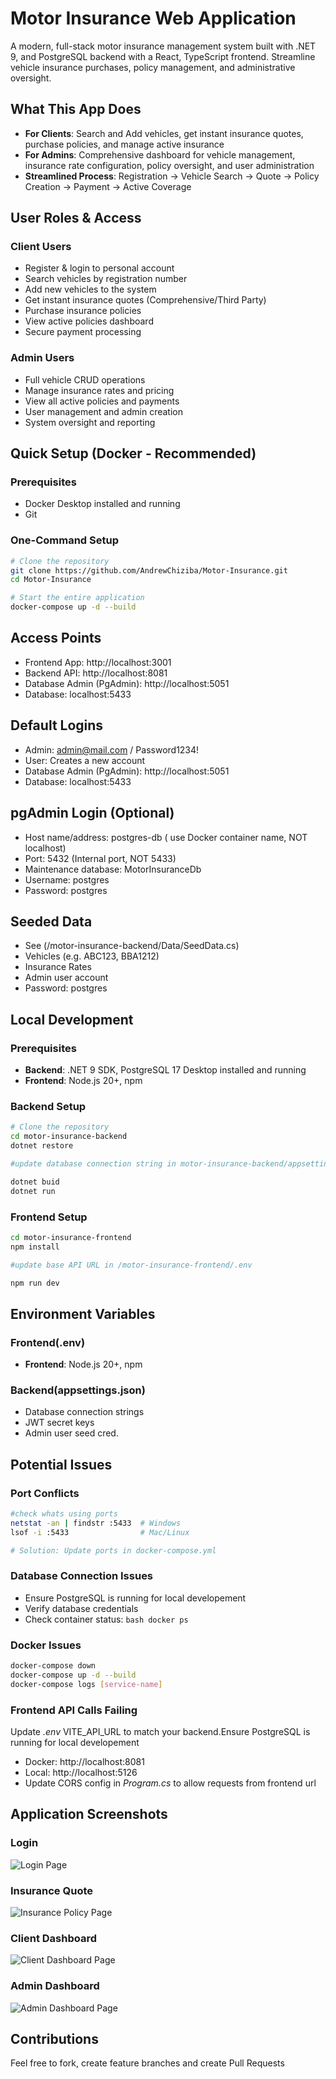 # Motor Insurance Web Application

A modern, full-stack motor insurance management system built with .NET 9, and PostgreSQL backend with a React, TypeScript frontend. Streamline vehicle insurance purchases, policy management, and administrative oversight.

## What This App Does

- **For Clients**: Search and Add vehicles, get instant insurance quotes, purchase policies, and manage active insurance
- **For Admins**: Comprehensive dashboard for vehicle management, insurance rate configuration, policy oversight, and user administration
- **Streamlined Process**: Registration → Vehicle Search → Quote → Policy Creation → Payment → Active Coverage

##  User Roles & Access

### **Client Users**
- Register & login to personal account
- Search vehicles by registration number
- Add new vehicles to the system
- Get instant insurance quotes (Comprehensive/Third Party)
- Purchase insurance policies
- View active policies dashboard
- Secure payment processing

### **Admin Users** 
- Full vehicle CRUD operations
- Manage insurance rates and pricing
- View all active policies and payments
- User management and admin creation
- System oversight and reporting

## Quick Setup (Docker - Recommended)

### **Prerequisites**
- Docker Desktop installed and running
- Git

### **One-Command Setup**
```bash
# Clone the repository
git clone https://github.com/AndrewChiziba/Motor-Insurance.git
cd Motor-Insurance

# Start the entire application
docker-compose up -d --build
```

## Access Points
 - Frontend App: http://localhost:3001
 - Backend API: http://localhost:8081
 - Database Admin (PgAdmin): http://localhost:5051
 - Database: localhost:5433

## Default Logins
 - Admin: admin@mail.com / Password1234!
 - User: Creates a new account
 - Database Admin (PgAdmin): http://localhost:5051
 - Database: localhost:5433

## pgAdmin Login (Optional)
 - Host name/address: postgres-db ( use Docker container name, NOT localhost)
 - Port: 5432 (Internal port, NOT 5433)
 - Maintenance database: MotorInsuranceDb
 - Username: postgres
 - Password: postgres
  
## Seeded Data
 - See (/motor-insurance-backend/Data/SeedData.cs)
 - Vehicles (e.g. ABC123, BBA1212)
 - Insurance Rates
 - Admin user account
 - Password: postgres


## Local Development

### **Prerequisites**
- **Backend**: .NET 9 SDK, PostgreSQL 17 Desktop installed and running
- **Frontend**: Node.js 20+, npm

### Backend Setup
```bash
# Clone the repository
cd motor-insurance-backend
dotnet restore

#update database connection string in motor-insurance-backend/appsetting.json

dotnet buid
dotnet run

```
### Frontend Setup
```bash
cd motor-insurance-frontend
npm install

#update base API URL in /motor-insurance-frontend/.env

npm run dev
```

## Environment Variables

### **Frontend(.env)**
- **Frontend**: Node.js 20+, npm

### **Backend(appsettings.json)**
- Database connection strings
- JWT secret keys
- Admin user seed cred.


## Potential Issues

### **Port Conflicts**
```bash
#check whats using ports
netstat -an | findstr :5433  # Windows
lsof -i :5433                # Mac/Linux

# Solution: Update ports in docker-compose.yml
```

### **Database Connection Issues**
- Ensure PostgreSQL is running for local developement
- Verify database credentials
- Check container status: ```bash docker ps ```

### **Docker Issues**
```bash
docker-compose down
docker-compose up -d --build
docker-compose logs [service-name]
```
### **Frontend API Calls Failing**
  Update *.env* VITE_API_URL to match your backend.Ensure PostgreSQL is running for local developement
- Docker: http://localhost:8081
- Local: http://localhost:5126
- Update CORS config in *Program.cs* to allow requests from frontend url

## Application Screenshots
### Login
![Login Page](./screenshots/login.png)
### Insurance Quote
![Insurance Policy Page](./screenshots/insurance-policy.png)
### Client Dashboard
![Client Dashboard Page](./screenshots/client-dashboard.png)
### Admin Dashboard
![Admin Dashboard Page](./screenshots/admin-dashboard.png)

## Contributions
Feel free to fork, create feature branches and create Pull Requests